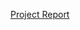 [Project Report](https://uporto-my.sharepoint.com/:w:/g/personal/up201906230_ms_uporto_pt/EUlMN9cw099Ard833JJuqcsB4nFlBxNrP6tZiC5NMSFs4g?e=Db3Egl)
